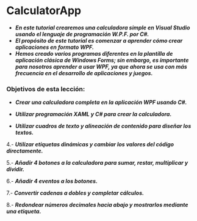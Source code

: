 # CalculatorApp

- **_En este tutorial crearemos una calculadora simple en Visual Studio usando el lenguaje de programación W.P.F. por C#._**
- **_El propósito de este tutorial es comenzar a aprender cómo crear aplicaciones en formato WPF._**
- **_Hemos creado varios programas diferentes en la plantilla de aplicación clásica de Windows Forms; sin embargo, es importante para nosotros aprender a usar WPF, ya que ahora se usa con más frecuencia en el desarrollo de aplicaciones y juegos._**

### Objetivos de esta lección:

- **_Crear una calculadora completa en la aplicación WPF usando C#._**

- **_Utilizar programación XAML y C# para crear la calculadora._**

- **_Utilizar cuadros de texto y alineación de contenido para diseñar los textos._**

4.- **_Utilizar etiquetas dinámicas y cambiar los valores del código directamente._**

5.- **_Añadir 4 botones a la calculadora para sumar, restar, multiplicar y dividir._**

6.- **_Añadir 4 eventos a los botones._**

7.- **_Convertir cadenas a dobles y completar cálculos._**

8.- **_Redondear números decimales hacia abajo y mostrarlos mediante una etiqueta._**
